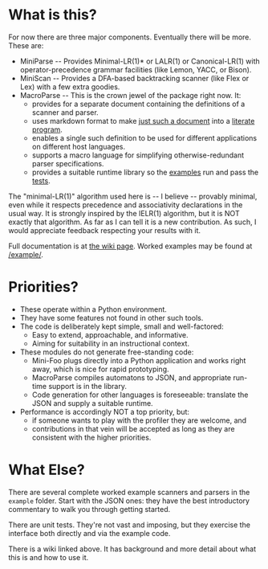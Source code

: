 # What is this?

For now there are three major components. Eventually there will be more. These are:

* MiniParse -- Provides Minimal-LR(1)* or LALR(1) or Canonical-LR(1) with operator-precedence grammar facilities (like Lemon, YACC, or Bison).
* MiniScan -- Provides a DFA-based backtracking scanner (like Flex or Lex) with a few extra goodies.
* MacroParse -- This is the crown jewel of the package right now. It:
    * provides for a separate document containing the definitions of a scanner and parser.
    * uses markdown format to make [just such a document](https://github.com/kjosib/booze-tools/tree/master/example/json.md) into a [literate program](http://www.literateprogramming.com/). 
    * enables a single such definition to be used for different applications on different host languages.
    * supports a macro language for simplifying otherwise-redundant parser specifications.
    * provides a suitable runtime library so the [examples](https://github.com/kjosib/booze-tools/tree/master/example/)
        run and pass the [tests](https://github.com/kjosib/booze-tools/tree/master/tests/).

The "minimal-LR(1)" algorithm used here is -- I believe -- provably minimal, even while it
respects precedence and associativity declarations in the usual way. It is strongly inspired
by the IELR(1) algorithm, but it is NOT exactly that algorithm. As far as I can tell it is a
new contribution. As such, I would appreciate feedback respecting your results with it.

Full documentation is at [the wiki page](https://github.com/kjosib/booze-tools/wiki).
Worked examples may be found at [/example/](https://github.com/kjosib/booze-tools/tree/master/example/).

# Priorities?
* These operate within a Python environment.
* They have some features not found in other such tools.
* The code is deliberately kept simple, small and well-factored:
    * Easy to extend, approachable, and informative. 
    * Aiming for suitability in an instructional context.
* These modules do not generate free-standing code:
    * Mini-Foo plugs directly into a Python application and works right away, which is nice for rapid prototyping.
    * MacroParse compiles automatons to JSON, and appropriate run-time support is in the library.
    * Code generation for other languages is foreseeable: translate the JSON and supply a suitable runtime.
* Performance is accordingly NOT a top priority, but:
    * if someone wants to play with the profiler they are welcome, and
    * contributions in that vein will be accepted as long as they are consistent with the higher priorities.

# What Else?
There are several complete worked example scanners and parsers in the `example` folder. Start with the JSON ones: they have the best introductory commentary to walk you through getting started.

There are unit tests. They're not vast and imposing, but they exercise the interface both directly and via the example code.

There is a wiki linked above. It has background and more detail about what this is and how to use it.

